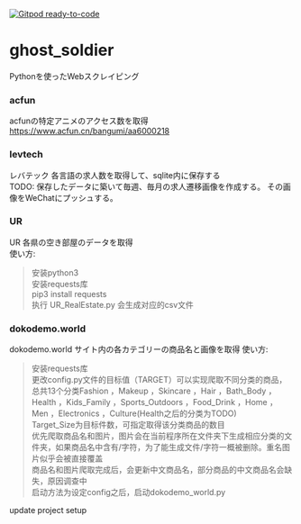 [![Gitpod ready-to-code](https://img.shields.io/badge/Gitpod-ready--to--code-blue?logo=gitpod)](https://gitpod.io/#https://github.com/paigupai/ghost_soldier)

# ghost_soldier
Pythonを使ったWebスクレイピング
### acfun  
acfunの特定アニメのアクセス数を取得
https://www.acfun.cn/bangumi/aa6000218   
### levtech  
レバテック 各言語の求人数を取得して、sqlite内に保存する  
TODO: 保存したデータに築いて毎週、毎月の求人遷移画像を作成する。  その画像をWeChatにプッシュする。
### UR  
UR 各県の空き部屋のデータを取得  
使い方:
>安装python3  
>安装requests库  
>pip3 install requests  
>执行 UR_RealEstate.py 会生成对应的csv文件  
### dokodemo.world
dokodemo.world サイト内の各カテゴリーの商品名と画像を取得
使い方:
>安装requests库  
>更改config.py文件的目标值（TARGET）可以实现爬取不同分类的商品，总共13个分类Fashion
    ，Makeup
    ，Skincare
    ，Hair
    ，Bath_Body
    ，Health
    ，Kids_Family
    ，Sports_Outdoors
    ，Food_Drink
    ，Home
    ，Men
    ，Electronics
    ，Culture(Health之后的分类为TODO)  
>Target_Size为目标件数，可指定取得该分类商品的数目  
>优先爬取商品名和图片，图片会在当前程序所在文件夹下生成相应分类的文件夹，如果商品名中含有/字符，为了能生成文件/字符一概被删除。重名图片似乎会被直接覆盖  
>商品名和图片爬取完成后，会更新中文商品名，部分商品的中文商品名会缺失，原因调查中  
>启动方法为设定config之后，启动dokodemo_world.py


update project setup
